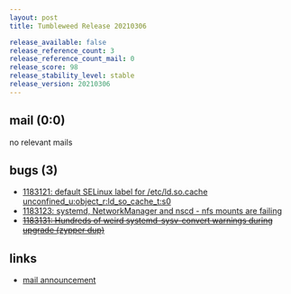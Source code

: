 ```yaml
---
layout: post
title: Tumbleweed Release 20210306

release_available: false
release_reference_count: 3
release_reference_count_mail: 0
release_score: 98
release_stability_level: stable
release_version: 20210306
---
```


## mail (0:0)

no relevant mails

## bugs (3)

<!--more-->

- [1183121: default SELinux label for /etc/ld.so.cache unconfined_u:object_r:ld_so_cache_t:s0](https://bugzilla.opensuse.org/show_bug.cgi?id=1183121)
- [1183123: systemd, NetworkManager and nscd - nfs mounts are failing](https://bugzilla.opensuse.org/show_bug.cgi?id=1183123)
- ~~[1183131: Hundreds of weird systemd-sysv-convert warnings during upgrade (zypper dup)](https://bugzilla.opensuse.org/show_bug.cgi?id=1183131)~~



## links

- [mail announcement](https://github.com/boombatower/tumbleweed-review/issues/10)
